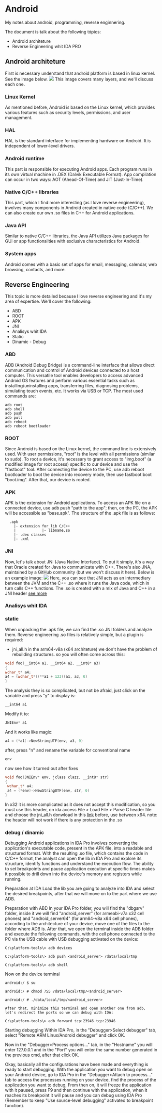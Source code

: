 # Android
My notes about android, programming, reverse enginnering.

The document is talk about the following tópics:
 - Android architeture
 - Reverse Engineering whit IDA PRO

## Android architeture
First is necessary understand that android platform is based in linux kernel.
See the image below.
<img src="https://github.com/Cestaro0/Android/assets/99103680/6a73d8cd-4008-4e16-9dba-d4e1175cf083"/>
This image covers many layers, and we'll discuss each one.
 ### Linux Kernel
  As mentioned before, Android is based on the Linux kernel, which provides various features such as security levels, permissions, and user management.
 ### HAL
  HAL is the standard interface for implementing hardware on Android. It is independent of lower-level drivers.
 ### Android runtime
 This part is responsible for executing Android apps. Each program runs in its own virtual machine in .DEX (Dalvik Executable Format). App compilation can occur in two ways: AOT (Ahead-Of-Time) and JIT (Just-In-Time).
 ### Native C/C++ libraries
  This part, which I find more interesting (as I love reverse engineering), involves many components in Android created in native code (C/C++). We can also create our own .so files in C++ for Android applications.
 ### Java API
  Similar to native C/C++ libraries, the Java API utilizes Java packages for GUI or app functionalities with exclusive characteristics for Android.
 ### System apps
  Android comes with a basic set of apps for email, messaging, calendar, web browsing, contacts, and more.



## Reverse Engineering
 This topic is more detailed because I love reverse engineering and it's my area of expertise. We'll cover the following:
  - ABD
  - ROOT
  - APK
  - JNI
  - Analisys whit IDA
   - Static
   - Dinamic
    - Debug  
   

### ABD
ADB (Android Debug Bridge) is a command-line interface that allows direct communication and control of Android devices connected to a host computer. This versatile tool enables developers to access advanced Android OS features and perform various essential tasks such as installing/uninstalling apps, transferring files, diagnosing problems, simulating touch events, etc. It works via USB or TCP. The most used commands are:
```
adb root
adb shell
adb push
adb pull
adb reboot
adb reboot bootloader
```

### ROOT
 Since Android is based on the Linux kernel, the command line is extensively used. With user permissions, "root" is the level with all permissions (similar to sudo). To root a device, it's necessary to grant access to "img.boot" (a modified image for root access) specific to our device and use the "fastboot" tool. After connecting the device to the PC, use adb reboot bootloader to boot the device into recovery mode, then use fastboot boot "boot.img". After that, our device is rooted.

 ### APK
 APK is the extension for Android applications. To access an APK file on a connected device, use adb push "path to the app"; then, on the PC, the APK will be accessible as "base.apk". The structure of the .apk file is as follows:
```
  .apk
    |- extension for lib C/C++
    |            |- libname.so
    |- .dex classes
    |- .xml
```

  ### JNI
   Now, let's talk about JNI (Java Native Interface). To put it simply, it's a way that Oracle created for Java to communicate with C++. There's also JNA, maintained by a GitHub community (but we won't discuss it here). Below is an example image:
<img src="https://github.com/Cestaro0/Android/assets/99103680/f9ac3384-ea7c-4331-9fcb-a09f59a3aeb4">
Here, you can see that JNI acts as an intermediary between the JVM and the C++ .so where it runs the Java code, which in turn calls C++ functions. The .so is created with a mix of Java and C++ in a JNI header <a href="https://github.com/Cestaro0/How-To-Use-JNI">see more</a>

### Analisys whit IDA
### static
When unpacking the .apk file, we can find the .so JNI folders and analyze them. Reverse engineering .so files is relatively simple, but a plugin is required:
  - jni_all.h
in the arm64-v8a (x64 architeture) we don't have the problem of rebuilding structures.
so you will often come across this:
 ```c++
void foo(__int64 a1, __int64 a2, __int8* a3)
{
 wchar_t* a4;
 a4 = (wchar_t*)(**a1 + 123)(a1, a3, 0)
}
 ```
The analysis they is so complicated, but not be afraid, just click on the variable and press "y"
to display is:
```c++
__int64 a1
```
Modify it to:
```c++
JNIEnv* a1
```
And it works like magic:
```c++
a4 = (*a1)->NewStringUTF(env, a3, 0)
```
after, press "n" and rename the variable for conventional name

```c++
env
```
now see how it turned out after fixes
```c++
void foo(JNIEnv* env, jclass clazz, __int8* str)
{
 wchar_t* a4;
 a4 = (*env)->NewStringUTF(env, str, 0)
}
```
In x32 it is more complicated as it does not accept this modification, so you must use this header, on ida access
File > Load File > Parse C header file
and choose the jni_all.h donwload in this <a href="https://gist.github.com/jcalabres/bf8d530b3f18c30ca6f66388357b1d91">link</a>
before, use between x64.
note: the header will not work if there is any protection in the .so

### debug / dinamic
Debugging Android applications in IDA Pro involves converting the application's executable code, present in the APK file, into a readable and structured format. With the resulting .so file, which contains the code in C/C++ format, the analyst can open the lib in IDA Pro and explore its structure, identify functions and understand the execution flow. The ability to set breakpoints and pause application execution at specific times makes it possible to drill down into the device's memory and registers while running.

Preparation at IDA
Load the lib you are going to analyze into IDA and select the desired breakpoints, after that we will move on to the part where we use ADB.

Preparation with ABD
In your IDA Pro folder, you will find the "dbgsrv" folder, inside it we will find "android_server" (for armeabi-v7a x32 cell phones) and "android_server64" (for arm64-v8a x64 cell phones), according to the architecture of your device, move one of the files to the folder where ADB is. After that, we open the terminal inside the ADB folder and execute the following commands, with the cell phone connected to the PC via the USB cable with USB debugging activated on the device:
```
C:\platform-tools\> adb devices

C:\platform-tools\> adb push <android_server> /data/local/tmp

C:\platform-tools\> adb shell
```
Now on the device terminal
```
android:/ $ su

android:/ # chmod 755 /data/local/tmp/<android_server>

android:/ # ./data/local/tmp/<android_server>

After that, minimize this terminal and open another one from adb, let's redirect the ports so we can debug with IDA:

C:\platform-tools\> adb forward tcp:23946 tcp:23946
```
Starting debugging
Within IDA Pro, in the "Debugger>Select debugger" tab, select "Remote ARM Linux/Android debugger" and click OK.

Now in the "Debugger>Process options..." tab, in the "Hostname" you will enter 127.0.0.1 and in the "Port" you will enter the same number generated in the previous cmd, after that click OK.

Okay, basically all the configurations have been made and everything is ready to start debugging. With the application you want to debug open on your Android device, go to IDA Pro in the "Debugger>Attach to process..." tab to access the processes running on your device, find the process of the application you want to debug, From then on, it will freeze the application with it paused, press F9 and then continue with the application, when it reaches its breakpoint it will pause and you can debug using IDA Pro (Remember to keep "Use source-level debugging" activated to breakpoint function).
